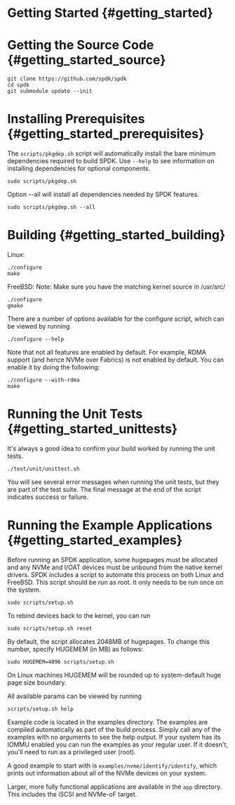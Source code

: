 # Getting Started {#getting_started}

# Getting the Source Code {#getting_started_source}

~~~{.sh}
git clone https://github.com/spdk/spdk
cd spdk
git submodule update --init
~~~

# Installing Prerequisites {#getting_started_prerequisites}

The `scripts/pkgdep.sh` script will automatically install the bare minimum
dependencies required to build SPDK.
Use `--help` to see information on installing dependencies for optional components.

~~~{.sh}
sudo scripts/pkgdep.sh
~~~

Option --all will install all dependencies needed by SPDK features.

~~~{.sh}
sudo scripts/pkgdep.sh --all
~~~

# Building {#getting_started_building}

Linux:

~~~{.sh}
./configure
make
~~~

FreeBSD:
Note: Make sure you have the matching kernel source in /usr/src/

~~~{.sh}
./configure
gmake
~~~

There are a number of options available for the configure script, which can
be viewed by running

~~~{.sh}
./configure --help
~~~

Note that not all features are enabled by default. For example, RDMA
support (and hence NVMe over Fabrics) is not enabled by default. You
can enable it by doing the following:

~~~{.sh}
./configure --with-rdma
make
~~~

# Running the Unit Tests {#getting_started_unittests}

It's always a good idea to confirm your build worked by running the
unit tests.

~~~{.sh}
./test/unit/unittest.sh
~~~

You will see several error messages when running the unit tests, but they are
part of the test suite. The final message at the end of the script indicates
success or failure.

# Running the Example Applications {#getting_started_examples}

Before running an SPDK application, some hugepages must be allocated and
any NVMe and I/OAT devices must be unbound from the native kernel drivers.
SPDK includes a script to automate this process on both Linux and FreeBSD.
This script should be run as root. It only needs to be run once on the
system.

~~~{.sh}
sudo scripts/setup.sh
~~~

To rebind devices back to the kernel, you can run

~~~{.sh}
sudo scripts/setup.sh reset
~~~

By default, the script allocates 2048MB of hugepages. To change this number,
specify HUGEMEM (in MB) as follows:

~~~{.sh}
sudo HUGEMEM=4096 scripts/setup.sh
~~~

On Linux machines HUGEMEM will be rounded up to system-default huge page
size boundary.

All available params can be viewed by running

~~~{.sh}
scripts/setup.sh help
~~~

Example code is located in the examples directory. The examples are compiled
automatically as part of the build process. Simply call any of the examples
with no arguments to see the help output. If your system has its IOMMU
enabled you can run the examples as your regular user. If it doesn't, you'll
need to run as a privileged user (root).

A good example to start with is `examples/nvme/identify/identify`, which prints
out information about all of the NVMe devices on your system.

Larger, more fully functional applications are available in the `app`
directory. This includes the iSCSI and NVMe-oF target.
